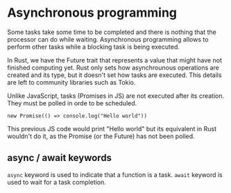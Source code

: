 # Asynchronous programming
Some tasks take some time to be completed and there is nothing that the processor can do while waiting. Asynchronous programming allows to perform other tasks while a blocking task is being executed.

In Rust, we have the Future trait that represents a value that might have not finished computing yet. Rust only sets how asynchrounous operations are created and its type, but it doesn't set how tasks are executed. This details are left to community libraries such as Tokio.

Unlike JavaScript, tasks (Promises in JS) are not executed after its creation. They must be polled in orde to be scheduled.

```
new Promise(() => console.log("Hello world"))
```

This previous JS code would print "Hello world" but its equivalent in Rust wouldn't do it, as the Promise (or the Future) has not been polled.

## async / await keywords
`async` keyword is used to indicate that a function is a task. `await` keyword is used to wait for a task completion.